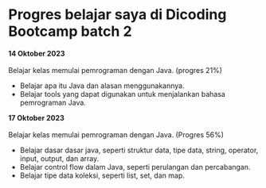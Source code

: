 # Progres belajar saya di Dicoding Bootcamp batch 2

**14 Oktober 2023**<br>  
Belajar kelas memulai pemrograman dengan Java. (progres 21%)
* Belajar apa itu Java dan alasan menggunakannya.
* Belajar tools yang dapat digunakan untuk menjalankan bahasa pemrograman Java.

**17 Oktober 2023**<br>  
Belajar kelas memulai pemrograman dengan Java. (Progres 56%)
* Belajar dasar dasar java, seperti struktur data, tipe data, string, operator, input, output, dan array.
* Belajar control flow dalam Java, seperti perulangan dan percabangan.
* Belajar tipe data koleksi, seperti list, set, dan map.
